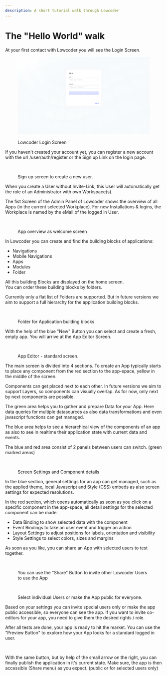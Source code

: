 ```yaml
---
description: A short tutorial walk through Lowcoder
---
```


# The "Hello World" walk

At your first contact with Lowcoder you will see the Login Screen.

<figure><img src="../.gitbook/assets/Login Screen.png" alt=""><figcaption><p>Lowcoder Login Screen</p></figcaption></figure>

If you haven't created your account yet, you can register a new account with the url /user/auth/register or the Sign up Link on the login page.

<figure><img src="../.gitbook/assets/Sign Up Screen.png" alt=""><figcaption><p>Sign up screen to create a new user.</p></figcaption></figure>

When you create a User without Invite-Link, this User will automatically get the role of an Administrator with own Workspace(s).

The fist Screen of the Admin Panel of Lowcoder shows the overview of all Apps (in the current selected Workplace). For new Installations & logins, the Workplace is named by the eMail of the logged in User.

<figure><img src="../.gitbook/assets/Admin  Apps.png" alt=""><figcaption><p>App overview as welcome screen</p></figcaption></figure>

In Lowcoder you can create and find the building blocks of applications:

* Navigations
* Mobile Navigations
* Apps
* Modules
* Folder

All this building Blocks are displayed on the home screen.\
You can order these building blocks by folders.

Currently only a flat list of Folders are supported. But in future versions we aim to support a full hierarchy for the application building blocks.

<figure><img src="../.gitbook/assets/Admin  Folders for Apps.png" alt=""><figcaption><p>Folder for Application building blocks</p></figcaption></figure>

With the help of the blue "New" Button you can select and create a fresh, empty app. You will arrive at the App Editor Screen.

<figure><img src="../.gitbook/assets/App Editor  Main Screeen.png" alt=""><figcaption><p>App Editor - standard screen.</p></figcaption></figure>

The main screen is divided into 4 sections. To create an App typically starts to place any component from the red section to the app-space, yellow in the middle of the screen.

Components can get placed next to each other. In future versions we aim to support Layers, so components can visually overlap. As for now, only next by next components are possible.

The green area helps you to gather and prepare Data for your App. Here data queries for multiple datasources as also data transformations and even javascript functions can get managed.

The blue area helps to see a hierarchical view of the components of an app as also to see in realtime their application state with current data and events.

The blue and red area consist of 2 panels between users can switch. (green marked areas)

<figure><img src="../.gitbook/assets/App Editor  Main Screen 2.png" alt=""><figcaption><p>Screen Settings and Component details</p></figcaption></figure>

In the blue section, general settings for an app can get managed, such as the applied theme, local Javascript and Style (CSS) embeds as also screen settings for expected resolutions.

In the red section, which opens automatically as soon as you click on a specific component in the app-space, all detail settings for the selected component can be made.

* Data Binding to show selected data with the component
* Event Bindings to take an user event and trigger an action
* Layout Settings to adjust positions for labels, orientation and visibility
* Style Settings to select colors, sizes and margins

As soon as you like, you can share an App with selected users to test together.

<figure><img src="../.gitbook/assets/Share Button" alt="" width="375"><figcaption><p>You can use the "Share" Button to invite other Lowcoder Users to use the App</p></figcaption></figure>

<figure><img src="../.gitbook/assets/App Editor  Share App.png" alt=""><figcaption><p>Select individual Users or make the App public for everyone.</p></figcaption></figure>

Based on your settings you can invite special users only or make the app public accessible, so everyone can see the app. If you want to invite co-editors for your app, you need to give them the desired rights / role.

After all tests are done, your app is ready to hit the market. You can use the "Preview Button" to explore how your App looks for a standard logged in user.

<figure><img src="../.gitbook/assets/App Editor  Preview.png" alt=""><figcaption></figcaption></figure>

With the same button, but by help of the small arrow on the right, you can finally publish the application in it's current state. Make sure, the app is then accessible (Share menu) as you expect. (public or for selected users only)
